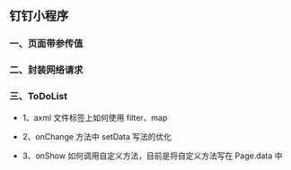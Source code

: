 ## 钉钉小程序


### 一、页面带参传值


### 二、封装网络请求


### 三、ToDoList

- 1、axml 文件标签上如何使用 filter、map

- 2、onChange 方法中 setData 写法的优化

- 3、onShow 如何调用自定义方法，目前是将自定义方法写在 Page.data 中
